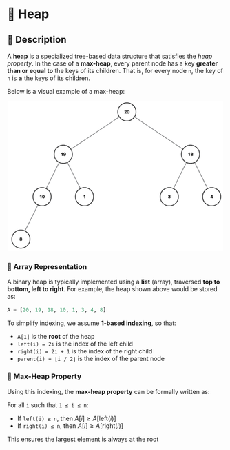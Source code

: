 # 🧠 Heap

## 📝 Description

A **heap** is a specialized tree-based data structure that satisfies the _heap property_.
In the case of a **max-heap**, every parent node has a key **greater than or equal to** the keys of its children.
That is, for every node `n`, the key of `n` is **≥** the keys of its children.

Below is a visual example of a max-heap:

<div style="text-align: center;">
  <img src="../../../docs/source_images/max_heap.png" alt="max heap" width="500"/>
</div>

### 🧮 Array Representation

A binary heap is typically implemented using a **list** (array), traversed **top to bottom, left to right**.
For example, the heap shown above would be stored as:

```python
A = [20, 19, 18, 10, 1, 3, 4, 8]
```

To simplify indexing, we assume **1-based indexing**, so that:

- `A[1]` is the **root** of the heap
- `left(i) = 2i` is the index of the left child
- `right(i) = 2i + 1` is the index of the right child
- `parent(i) = ⌊i / 2⌋` is the index of the parent node

### 📐 Max-Heap Property

Using this indexing, the **max-heap property** can be formally written as:

For all `i` such that `1 ≤ i ≤ n`:

- If `left(i) ≤ n`, then $A[i] \ge A[\text{left}(i)]$
- If `right(i) ≤ n`, then $A[i] \ge A[\text{right}(i)]$

This ensures the largest element is always at the root
